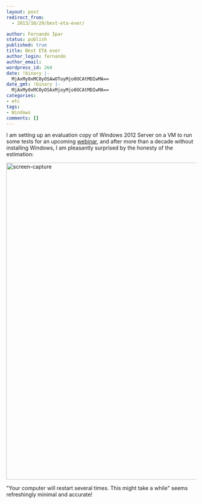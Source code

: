 ```yaml
---
layout: post
redirect_from:
  - 2013/10/29/best-eta-ever/

author: Fernando Ipar
status: publish
published: true
title: Best ETA ever
author_login: fernando
author_email: 
wordpress_id: 264
date: !binary |-
  MjAxMy0xMC0yOSAwOToyMjo0OCAtMDIwMA==
date_gmt: !binary |-
  MjAxMy0xMC0yOSAxMjoyMjo0OCAtMDIwMA==
categories:
- etc
tags:
- Windows
comments: []
---
```

<p>I am setting up an evaluation copy of Windows 2012 Server on a VM to run some tests for an upcoming <a href="http://www.percona.com/resources/mysql-webinars/mysql-windows-survival-guide-linux-based-dbas">webinar</a>, and after more than a decade without installing Windows, I am pleasantly surprised by the honesty of the estimation:</p>
<p><a href="http://fernandoipar.com/wp-content/uploads/2013/10/screen-capture.png"><img class="alignnone size-full wp-image-265" alt="screen-capture" src="http://fernandoipar.com/wp-content/uploads/2013/10/screen-capture.png" width="1052" height="841" /></a></p>
<p>"Your computer will restart several times. This might take a while" seems refreshingly minimal and accurate!</p>
